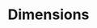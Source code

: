 ---
bigquery: https://console.cloud.google.com/bigquery?p=covid-19-dimensions-ai&page=table&d=data&t=publications
contributors: Digital Science, https://www.digital-science.com/
cost: Free for personal, non-commercial use.
description: Dimensions contains more than 100 million publications, ranging from
  articles published in scholarly journals, books and book chapters, to preprints
  and conference proceedings. All publications are contextualized with linked data
  sets, funding, publications, patents, clinical trials, and policy documents. You
  can also view associated categories, funders, institutions, and researcher profiles.
documentation: https://docs.dimensions.ai/bigquery/index.html
last_edit: 04/10/2022, 19:03:38
location: https://www.dimensions.ai/products/free/
maintained_by: Digital Science, https://www.digital-science.com/
schema_fields:
- category_rcdc
- conference
- investigators
- assignee_orgs
- funding_gbp
- created_date
- associated_publication_doi
- date_modified
- metrics
- research_orgs
- authors
- cpc
- filing_status
- acronyms
- description
- relationships
- subtitles
- associated_publication_pmid
- priority_date
- research_org_country_names
- cited_by_ids
- active_years
- filing_date
- acknowledgements
- research_org_city_names
- mesh_headings
- address
- supporting_grant_ids
- resulting_publication_doi
- researcher_ids
- established
- category_icrp_ct
- title
- patent_ids
- start_year
- open_access_categories
- assignee_countries
- funding_cad
- date_normal
- name
- gender
- pmcid
- inventor_names
- publication_ids
- associated_grant_ids
- funder_org_countries
- original_abstract
- embargo_date
- funding_amount
- citation_string
- altmetrics
- category_hrcs_rac
- arxiv_id
- funder_org_cities
- current_assignee_countries
- issue
- family_count
- expiration_date
- foa_number
- funding_currency
- funding_jpy
- source_id
- citations
- application_number
- volume
- funding_details
- labels
- original_assignee_orgs
- category_sdg
- date_print
- book_title
- jurisdiction
- phase
- category_bra
- id
- date_inserted
- wikipedia_url
- date
- original_assignee_countries
- journal
- category_hrcs_hc
- pages
- priority_year
- funder_org_state_codes
- research_org_state_codes
- brief_title
- categories
- aliases
- concepts
- types
- external_ids
- current_assignee
- citations_count
- filing_year
- end_year
- repository_name
- proceedings_title
- date_online
- funding_eur
- license
- links
- legal_events
- kind
- funder_orgs
- acronym
- publisher
- interventions
- date_imported_gbq
- repository_url
- linkout
- clinical_trial_ids
- resulting_publication_ids
- research_org_countries
- year
- mesh_terms
- parent_id
- category_uoa
- editors
- journal_lists
- repository_id
- publication_date
- language
- research_org_cities
- funding_usd
- funder_countries
- conditions
- reference_ids
- research_org_state_names
- start_date
- doi
- granted_year
- expiration_year
- pmid
- end_date
- ipcr
- abstract
- associated_publication_id
- eisbn
- email_address
- organisation_details
- category_for
- category_hra
- publication_year
- funding_aud
- legal_status
- isbn
- original_assignee
- funder_org_acronyms
- funder_org
- family_members_ids
- status
- grant_number
- granted_date
- open_access_categories_v2
- original_title
- book_series_title
- funding_chf
- funding_cny
- current_assignee_orgs
- type
- category_icrp_cso
- registry
- associated_publication_arxiv_id
- family_id
- funding_nzd
shortname: dimensions
tags:
- scholarly literature
- patents
- funding
- clinical trials
- academic profiles
terms_of_use: 'Use of both the Dimensions COVID-19 dataset and full Dimensions dataset
  are subject to the Dimensions Terms of use: https://www.dimensions.ai/policies-terms-legal '
title: Dimensions
uuid: dcff88bd-fe6b-4fdb-8159-809bf9d7bc1c
---